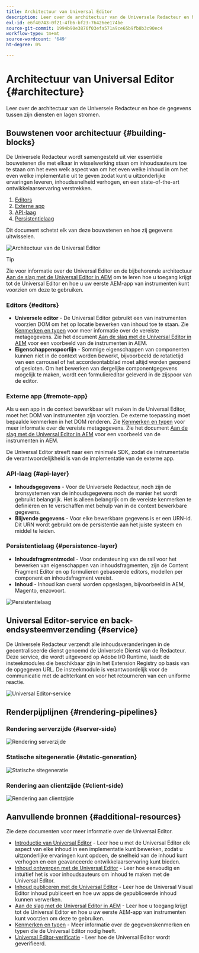 ```yaml
---
title: Architectuur van Universal Editor
description: Leer over de architectuur van de Universele Redacteur en hoe de gegevens tussen zijn diensten en lagen stromen.
exl-id: e6f40743-0f21-4fb6-bf23-76426ee174be
source-git-commit: 1994b90e3876f03efa571a9ce65b9fb8b3c90ec4
workflow-type: tm+mt
source-wordcount: '649'
ht-degree: 0%

---
```


# Architectuur van Universal Editor {#architecture}

Leer over de architectuur van de Universele Redacteur en hoe de gegevens tussen zijn diensten en lagen stromen.

## Bouwstenen voor architectuur {#building-blocks}

De Universele Redacteur wordt samengesteld uit vier essentiële bouwstenen die met elkaar in wisselwerking staan om inhoudsauteurs toe te staan om het even welk aspect van om het even welke inhoud in om het even welke implementatie uit te geven zodat kunt u uitzonderlijke ervaringen leveren, inhoudssnelheid verhogen, en een state-of-the-art ontwikkelaarservaring verstrekken.

1. [Editors](#editors)
1. [Externe app](#remote-app)
1. [API-laag](#api-layer)
1. [Persistentielaag](#persistence-layer)

Dit document schetst elk van deze bouwstenen en hoe zij gegevens uitwisselen.

![Architectuur van de Universal Editor](assets/architecture.png)

>[!TIP]
>
>Zie voor informatie over de Universal Editor en de bijbehorende architectuur [Aan de slag met de Universal Editor in AEM](getting-started.md) om te leren hoe u toegang krijgt tot de Universal Editor en hoe u uw eerste AEM-app van instrumenten kunt voorzien om deze te gebruiken.

### Editors {#editors}

* **Universele editor** - De Universal Editor gebruikt een van instrumenten voorzien DOM om het op locatie bewerken van inhoud toe te staan. Zie [Kenmerken en typen](attributes-types.md) voor meer informatie over de vereiste metagegevens. Zie het document [Aan de slag met de Universal Editor in AEM](getting-started.md) voor een voorbeeld van de instrumenten in AEM.
* **Eigenschappenspoorlijn** - Sommige eigenschappen van componenten kunnen niet in de context worden bewerkt, bijvoorbeeld de rotatietijd van een carrousel of het accordeontabblad moet altijd worden geopend of gesloten. Om het bewerken van dergelijke componentgegevens mogelijk te maken, wordt een formuliereditor geleverd in de zijspoor van de editor.

### Externe app {#remote-app}

Als u een app in de context bewerkbaar wilt maken in de Universal Editor, moet het DOM van instrumenten zijn voorzien. De externe toepassing moet bepaalde kenmerken in het DOM renderen. Zie [Kenmerken en typen](attributes-types.md) voor meer informatie over de vereiste metagegevens. Zie het document [Aan de slag met de Universal Editor in AEM](getting-started.md) voor een voorbeeld van de instrumenten in AEM.

De Universal Editor streeft naar een minimale SDK, zodat de instrumentatie de verantwoordelijkheid is van de implementatie van de externe app.

### API-laag {#api-layer}

* **Inhoudsgegevens** - Voor de Universele Redacteur, noch zijn de bronsystemen van de inhoudsgegevens noch de manier het wordt gebruikt belangrijk. Het is alleen belangrijk om de vereiste kenmerken te definiëren en te verschaffen met behulp van in de context bewerkbare gegevens.
* **Blijvende gegevens** - Voor elke bewerkbare gegevens is er een URN-id. Dit URN wordt gebruikt om de persistentie aan het juiste systeem en middel te leiden.

### Persistentielaag {#persistence-layer}

* **Inhoudsfragmentmodel** - Voor ondersteuning van de rail voor het bewerken van eigenschappen van inhoudsfragmenten, zijn de Content Fragment Editor en op formulieren gebaseerde editors, modellen per component en inhoudsfragment vereist.
* **Inhoud** - Inhoud kan overal worden opgeslagen, bijvoorbeeld in AEM, Magento, enzovoort.

![Persistentielaag](assets/persistence-layer.png)

## Universal Editor-service en back-endsysteemverzending {#service}

De Universele Redacteur verzendt alle inhoudsveranderingen in de gecentraliseerde dienst genoemd de Universele Dienst van de Redacteur. Deze service, die wordt uitgevoerd op Adobe I/O Runtime, laadt de insteekmodules die beschikbaar zijn in het Extension Registry op basis van de opgegeven URL. De insteekmodule is verantwoordelijk voor de communicatie met de achterkant en voor het retourneren van een uniforme reactie.

![Universal Editor-service](assets/universal-editor-service.png)

## Renderpijplijnen {#rendering-pipelines}

### Rendering serverzijde {#server-side}

![Rendering serverzijde](assets/server-side.png)

### Statische sitegeneratie {#static-generation}

![Statische sitegeneratie](assets/static-generation.png)

### Rendering aan clientzijde {#client-side}

![Rendering aan clientzijde](assets/client-side.png)

## Aanvullende bronnen {#additional-resources}

Zie deze documenten voor meer informatie over de Universal Editor.

* [Introductie van Universal Editor](introduction.md) - Leer hoe u met de Universal Editor elk aspect van elke inhoud in een implementatie kunt bewerken, zodat u uitzonderlijke ervaringen kunt opdoen, de snelheid van de inhoud kunt verhogen en een geavanceerde ontwikkelaarservaring kunt bieden.
* [Inhoud ontwerpen met de Universal Editor](authoring.md) - Leer hoe eenvoudig en intuïtief het is voor inhoudsauteurs om inhoud te maken met de Universal Editor.
* [Inhoud publiceren met de Universal Editor](publishing.md) - Leer hoe de Universal Visual Editor inhoud publiceert en hoe uw apps de gepubliceerde inhoud kunnen verwerken.
* [Aan de slag met de Universal Editor in AEM](getting-started.md) - Leer hoe u toegang krijgt tot de Universal Editor en hoe u uw eerste AEM-app van instrumenten kunt voorzien om deze te gebruiken.
* [Kenmerken en typen](attributes-types.md) - Meer informatie over de gegevenskenmerken en typen die de Universal Editor nodig heeft.
* [Universal Editor-verificatie](authentication.md) - Leer hoe de Universal Editor wordt geverifieerd.

